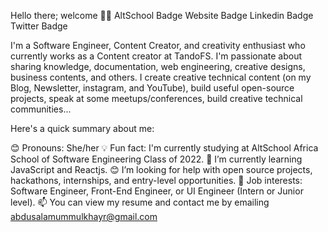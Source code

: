 
Hello there; welcome 👋🏾
AltSchool Badge Website Badge Linkedin Badge Twitter Badge

I'm a Software Engineer, Content Creator, and creativity enthusiast who currently works as a Content creator at TandoFS. I'm passionate about sharing knowledge, documentation, web engineering, creative designs, business contents, and others. I create creative technical content (on my Blog, Newsletter, instagram, and YouTube), build useful open-source projects, speak at some meetups/conferences, build  creative technical communities...

Here's a quick summary about me:

😊 Pronouns: She/her
💡 Fun fact: I'm currently studying at AltSchool Africa School of Software Engineering Class of 2022.
🌱 I’m currently learning JavaScript and Reactjs.
😊 I’m looking for help with open source projects, hackathons, internships, and entry-level opportunities.
💼 Job interests: Software Engineer, Front-End Engineer, or UI Engineer (Intern or Junior level).
📫 You can view my resume and contact me by emailing abdusalamummulkhayr@gmail.com
